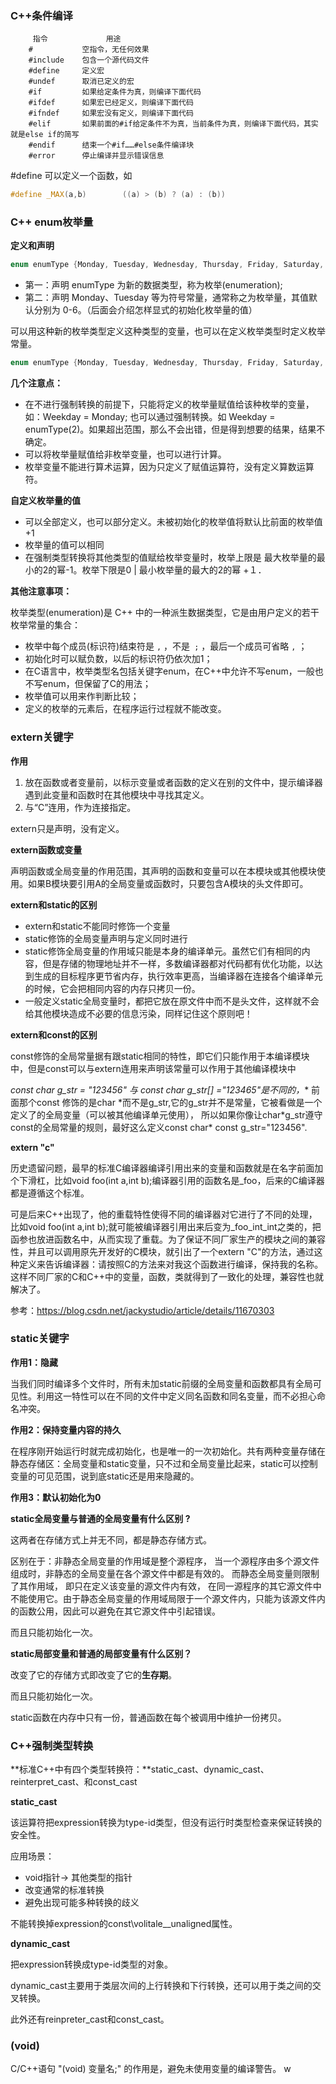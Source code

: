

### C++条件编译

```
     指令             用途
    #           空指令，无任何效果
    #include    包含一个源代码文件
    #define     定义宏
    #undef      取消已定义的宏
    #if         如果给定条件为真，则编译下面代码
    #ifdef      如果宏已经定义，则编译下面代码
    #ifndef     如果宏没有定义，则编译下面代码
    #elif       如果前面的#if给定条件不为真，当前条件为真，则编译下面代码，其实就是else if的简写
    #endif      结束一个#if……#else条件编译块
    #error      停止编译并显示错误信息
```

#define 可以定义一个函数，如

```c++
#define _MAX(a,b)        ((a) > (b) ? (a) : (b))
```

### C++ enum枚举量

**定义和声明**

```c++
enum enumType {Monday, Tuesday, Wednesday, Thursday, Friday, Saturday, Sunday};
```

-  第一：声明 enumType 为新的数据类型，称为枚举(enumeration); 
-  第二：声明 Monday、Tuesday 等为符号常量，通常称之为枚举量，其值默认分别为 0-6。（后面会介绍怎样显式的初始化枚举量的值） 

可以用这种新的枚举类型定义这种类型的变量，也可以在定义枚举类型时定义枚举常量。

```c++
enum enumType {Monday, Tuesday, Wednesday, Thursday, Friday, Saturday, Sunday}Weekday;
```

**几个注意点：**

- 在不进行强制转换的前提下，只能将定义的枚举量赋值给该种枚举的变量，如：Weekday = Monday; 也可以通过强制转换。如 Weekday = enumType(2)。如果超出范围，那么不会出错，但是得到想要的结果，结果不确定。
- 可以将枚举量赋值给非枚举变量，也可以进行计算。
- 枚举变量不能进行算术运算，因为只定义了赋值运算符，没有定义算数运算符。

**自定义枚举量的值**

- 可以全部定义，也可以部分定义。未被初始化的枚举值将默认比前面的枚举值+1
- 枚举量的值可以相同
- 在强制类型转换将其他类型的值赋给枚举变量时，枚举上限是 最大枚举量的最小的2的幂-1。枚举下限是0 | 最小枚举量的最大的2的幂 +１．

**其他注意事项：**

枚举类型(enumeration)是 C++ 中的一种派生数据类型，它是由用户定义的若干枚举常量的集合：

-  枚举中每个成员(标识符)结束符是 `,` ，不是` ;` ，最后一个成员可省略 `,` ； 
-  初始化时可以赋负数，以后的标识符仍依次加1； 
-  在C语言中，枚举类型名包括关键字enum，在C++中允许不写enum，一般也不写enum，但保留了C的用法； 
-  枚举值可以用来作判断比较； 
-  定义的枚举的元素后，在程序运行过程就不能改变。 

### extern关键字

**作用**

1. 放在函数或者变量前，以标示变量或者函数的定义在别的文件中，提示编译器遇到此变量和函数时在其他模块中寻找其定义。
2. 与“C”连用，作为连接指定。

extern只是声明，没有定义。

**extern函数或变量**

声明函数或全局变量的作用范围，其声明的函数和变量可以在本模块或其他模块使用。如果B模块要引用A的全局变量或函数时，只要包含A模块的头文件即可。

**extern和static的区别**

- extern和static不能同时修饰一个变量
- static修饰的全局变量声明与定义同时进行
- static修饰全局变量的作用域只能是本身的编译单元。虽然它们有相同的内容，但是存储的物理地址并不一样，多数编译器都对代码都有优化功能，以达到生成的目标程序更节省内存，执行效率更高，当编译器在连接各个编译单元的时候，它会把相同内容的内存只拷贝一份。
- 一般定义static全局变量时，都把它放在原文件中而不是头文件，这样就不会给其他模块造成不必要的信息污染，同样记住这个原则吧！

**extern和const的区别**

const修饰的全局常量据有跟static相同的特性，即它们只能作用于本编译模块中，但是const可以与extern连用来声明该常量可以作用于其他编译模块中

**const char* g_str = "123456" 与 const char g_str[] ="123465"是不同的，** 
前面那个const 修饰的是char \*而不是g_str,它的g_str并不是常量，它被看做是一个定义了的全局变量（可以被其他编译单元使用）， 所以如果你像让char\*g_str遵守const的全局常量的规则，最好这么定义const char* const g_str="123456".

**extern "c"**

历史遗留问题，最早的标准C编译器编译引用出来的变量和函数就是在名字前面加个下滑杠，比如void foo(int a,int b);编译器引用的函数名是_foo，后来的C编译器都是遵循这个标准。

可是后来C++出现了，他的重载特性使得不同的编译器对它进行了不同的处理，比如void foo(int a,int b);就可能被编译器引用出来后变为_foo_int_int之类的，把函参也放进函数名中，从而实现了重载。为了保证不同厂家生产的模块之间的兼容性，并且可以调用原先开发好的C模块，就引出了一个extern "C"的方法，通过这种定义来告诉编译器：请按照C的方法来对我这个函数进行编译，保持我的名称。这样不同厂家的C和C++中的变量，函数，类就得到了一致化的处理，兼容性也就解决了。

参考：https://blog.csdn.net/jackystudio/article/details/11670303

### static关键字

**作用1：隐藏**

当我们同时编译多个文件时，所有未加static前缀的全局变量和函数都具有全局可见性。利用这一特性可以在不同的文件中定义同名函数和同名变量，而不必担心命名冲突。

**作用2：保持变量内容的持久**

在程序刚开始运行时就完成初始化，也是唯一的一次初始化。共有两种变量存储在静态存储区：全局变量和static变量，只不过和全局变量比起来，static可以控制变量的可见范围，说到底static还是用来隐藏的。

**作用3：默认初始化为0**

**static全局变量与普通的全局变量有什么区别 ?**

这两者在存储方式上并无不同，都是静态存储方式。

区别在于：非静态全局变量的作用域是整个源程序， 当一个源程序由多个源文件组成时，非静态的全局变量在各个源文件中都是有效的。  而静态全局变量则限制了其作用域， 即只在定义该变量的源文件内有效， 在同一源程序的其它源文件中不能使用它。由于静态全局变量的作用域局限于一个源文件内，只能为该源文件内的函数公用，因此可以避免在其它源文件中引起错误。 

而且只能初始化一次。

**static局部变量和普通的局部变量有什么区别？**

改变了它的存储方式即改变了它的**生存期**。

而且只能初始化一次。

static函数在内存中只有一份，普通函数在每个被调用中维护一份拷贝。

### C++强制类型转换

**标准C++中有四个类型转换符：**static_cast、dynamic_cast、reinterpret_cast、和const_cast

**static_cast**

该运算符把expression转换为type-id类型，但没有运行时类型检查来保证转换的安全性。

应用场景：

- void指针-> 其他类型的指针
- 改变通常的标准转换
- 避免出现可能多种转换的歧义

不能转换掉expression的const\volitale\__unaligned属性。

**dynamic_cast**

把expression转换成type-id类型的对象。

dynamic_cast主要用于类层次间的上行转换和下行转换，还可以用于类之间的交叉转换。

此外还有reinpreter_cast和const_cast。

 ### (void)

C/C++语句 "(void) 变量名;" 的作用是，避免未使用变量的编译警告。 	w